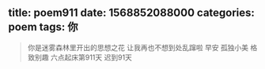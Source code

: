 title: poem911
date: 1568852088000
categories: poem
tags: 你
---
> 你是迷雾森林里开出的思想之花
让我再也不想到处乱蹿啦
早安
孤独小美
格致别趣
六点起床第911天 迟到91天
